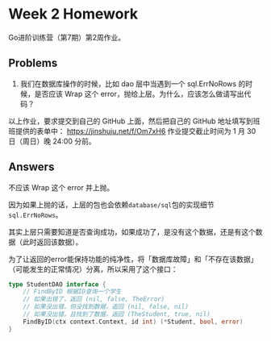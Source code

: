 # Week 2 Homework

Go进阶训练营（第7期）第2周作业。

## Problems

1. 我们在数据库操作的时候，比如 dao 层中当遇到一个 sql.ErrNoRows 的时候，是否应该 Wrap 这个 error，抛给上层。为什么，应该怎么做请写出代码？

以上作业，要求提交到自己的 GitHub 上面，然后把自己的 GitHub 地址填写到班班提供的表单中： https://jinshuju.net/f/Om7xH6
作业提交截止时间为 1 月 30 日（周日）晚 24:00 分前。

## Answers

不应该 Wrap 这个 error 并上抛。

因为如果上抛的话，上层的包也会依赖`database/sql`包的实现细节`sql.ErrNoRows`。

其实上层只需要知道是否查询成功，如果成功了，是没有这个数据，还是有这个数据（此时返回该数据）。

为了让返回的error能保持功能的纯净性，将「数据库故障」和「不存在该数据」（可能发生的正常情况）分离，所以采用了这个接口：

```go
type StudentDAO interface {
	// FindByID 根据ID查询一个学生
	// 如果出错了，返回 (nil, false, TheError)
	// 如果没出错，但没找到数据，返回 (nil, false, nil)
	// 如果没出错，且找到了数据，返回 (TheStudent, true, nil)
	FindByID(ctx context.Context, id int) (*Student, bool, error)
}
```
